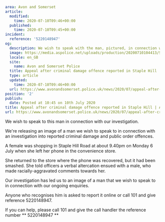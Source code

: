 ```yaml
area: Avon and Somerset
article:
  modified:
    time: 2020-07-10T09:46+00:00
  published:
    time: 2020-07-10T09:45+00:00
incident:
  reference: '5220148947'
og:
  description: We wish to speak with the man, pictured, in connection with an investigation into reported offences in Staple Hill on Monday 6 July.
  image: https://media.aspolice.net/uploads/production/20200710104413/Staple-Hill-appeal-5220148947-web.jpg
  locale: en_GB
  site:
    name: Avon and Somerset Police
  title: Appeal after criminal damage offence reported in Staple Hill | Avon and Somerset Police
  type: article
  updated:
    time: 2020-07-10T09:46+00:00
  url: https://www.avonandsomerset.police.uk/news/2020/07/appeal-after-criminal-damage-offence-reported-in-staple-hill/
position: '2'
publish:
  date: Posted at 10:45 on 10th July 2020
title: Appeal after criminal damage offence reported in Staple Hill | Avon and Somerset Police
url: https://www.avonandsomerset.police.uk/news/2020/07/appeal-after-criminal-damage-offence-reported-in-staple-hill/
```

We wish to speak to this man in connection with our investigation.

We're releasing an image of a man we wish to speak to in connection with an investigation into reported criminal damage and public order offences.

A female was shopping in Staple Hill Road at about 9.40pm on Monday 6 July when she left her phone in the convenience store.

She returned to the store where the phone was recovered, but it had been smashed. She told officers a verbal altercation ensued with a male, who made racially-aggravated comments towards her.

Our investigation has led us to an image of a man that we wish to speak to in connection with our ongoing enquiries.

Anyone who recognises him is asked to report it online or call 101 and give reference 5220148947.

If you can help, please call 101 and give the call handler the reference number ** 5220148947 **
